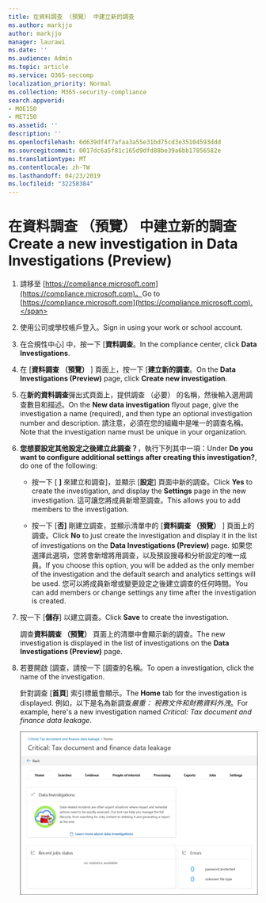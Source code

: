 ```yaml
---
title: 在資料調查 （預覽） 中建立新的調查
ms.author: markjjo
author: markjjo
manager: laurawi
ms.date: ''
ms.audience: Admin
ms.topic: article
ms.service: O365-seccomp
localization_priority: Normal
ms.collection: M365-security-compliance
search.appverid:
- MOE150
- MET150
ms.assetid: ''
description: ''
ms.openlocfilehash: 6d639df4f7afaa3a55e31bd75cd3e35104593ddd
ms.sourcegitcommit: 0017dc6a5f81c165d9dfd88be39a6bb17856582e
ms.translationtype: MT
ms.contentlocale: zh-TW
ms.lasthandoff: 04/23/2019
ms.locfileid: "32258384"
---
```

# <a name="create-a-new-investigation-in-data-investigations-preview"></a><span data-ttu-id="f4eed-102">在資料調查 （預覽） 中建立新的調查</span><span class="sxs-lookup"><span data-stu-id="f4eed-102">Create a new investigation in Data Investigations (Preview)</span></span>

1. <span data-ttu-id="f4eed-103">請移至 [https://compliance.microsoft.com](https://compliance.microsoft.com)。</span><span class="sxs-lookup"><span data-stu-id="f4eed-103">Go to [https://compliance.microsoft.com](https://compliance.microsoft.com).</span></span>
    
2. <span data-ttu-id="f4eed-104">使用公司或學校帳戶登入。</span><span class="sxs-lookup"><span data-stu-id="f4eed-104">Sign in using your work or school account.</span></span>
    
3. <span data-ttu-id="f4eed-105">在合規性中心] 中，按一下 [**資料調查**。</span><span class="sxs-lookup"><span data-stu-id="f4eed-105">In the compliance center, click **Data Investigations**.</span></span>
 
4. <span data-ttu-id="f4eed-106">在 [**資料調查 （預覽）** ] 頁面上，按一下 [**建立新的調查**。</span><span class="sxs-lookup"><span data-stu-id="f4eed-106">On the **Data Investigations (Preview)** page, click **Create new investigation**.</span></span>
    
5. <span data-ttu-id="f4eed-107">在**新的資料調查**彈出式頁面上，提供調查 （必要） 的名稱，然後輸入選用調查數目和描述。</span><span class="sxs-lookup"><span data-stu-id="f4eed-107">On the **New data investigation** flyout page, give the investigation a name (required), and then type an optional investigation number and description.</span></span> <span data-ttu-id="f4eed-108">請注意，必須在您的組織中是唯一的調查名稱。</span><span class="sxs-lookup"><span data-stu-id="f4eed-108">Note that the investigation name must be unique in your organization.</span></span>

6. <span data-ttu-id="f4eed-109">**您想要設定其他設定之後建立此調查？**，執行下列其中一項：</span><span class="sxs-lookup"><span data-stu-id="f4eed-109">Under **Do you want to configure additional settings after creating this investigation?**, do one of the following:</span></span>

    - <span data-ttu-id="f4eed-110">按一下 [ **]** 來建立和調查]，並顯示 [**設定**] 頁面中新的調查。</span><span class="sxs-lookup"><span data-stu-id="f4eed-110">Click **Yes** to create the investigation, and display the **Settings** page in the new investigation.</span></span> <span data-ttu-id="f4eed-111">這可讓您將成員新增至調查。</span><span class="sxs-lookup"><span data-stu-id="f4eed-111">This allows you to add members to the investigation.</span></span>
    
    - <span data-ttu-id="f4eed-112">按一下 [**否]** 剛建立調查，並顯示清單中的 [**資料調查 （預覽）** ] 頁面上的調查。</span><span class="sxs-lookup"><span data-stu-id="f4eed-112">Click **No** to just create the investigation and display it in the list of investigations on the **Data Investigations (Preview)** page.</span></span> <span data-ttu-id="f4eed-113">如果您選擇此選項，您將會新增將用調查，以及預設搜尋和分析設定的唯一成員。</span><span class="sxs-lookup"><span data-stu-id="f4eed-113">If you choose this option, you will be added as the only member of the investigation and the default search and analytics settings will be used.</span></span> <span data-ttu-id="f4eed-114">您可以將成員新增或變更設定之後建立調查的任何時間。</span><span class="sxs-lookup"><span data-stu-id="f4eed-114">You can add members or change settings any time after the investigation is created.</span></span>

7. <span data-ttu-id="f4eed-115">按一下 [**儲存**] 以建立調查。</span><span class="sxs-lookup"><span data-stu-id="f4eed-115">Click **Save** to create the investigation.</span></span>

    <span data-ttu-id="f4eed-116">調查**資料調查 （預覽）** 頁面上的清單中會顯示新的調查。</span><span class="sxs-lookup"><span data-stu-id="f4eed-116">The new investigation is displayed in the list of investigations on the **Data Investigations (Preview)** page.</span></span> 

8. <span data-ttu-id="f4eed-117">若要開啟 [調查，請按一下 [調查的名稱。</span><span class="sxs-lookup"><span data-stu-id="f4eed-117">To open a investigation, click the name of the investigation.</span></span> 

    <span data-ttu-id="f4eed-118">針對調查 [**首頁**] 索引標籤會顯示。</span><span class="sxs-lookup"><span data-stu-id="f4eed-118">The **Home** tab for the investigation is displayed.</span></span> <span data-ttu-id="f4eed-119">例如，以下是名為新調查*嚴重： 稅務文件和財務資料外洩*。</span><span class="sxs-lookup"><span data-stu-id="f4eed-119">For example, here's a new investigation named *Critical: Tax document and finance data leakage*.</span></span>

    ![新調查資料調查中的 [首頁] 索引標籤](../media/NewDataInvestigations.png)

